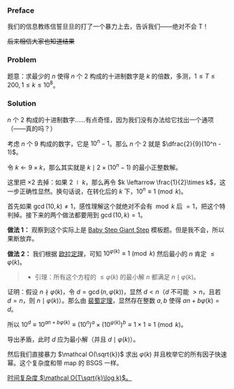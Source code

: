 ### Preface

我们的信息教练信誓旦旦的打了一个暴力上去，告诉我们——绝对不会 T！

~~后来相信大家也知道结果~~

### Problem

题意：求最少的 $n$ 使得 $n$ 个 $2$ 构成的十进制数字是 $k$ 的倍数，多测，$1 \leq T \leq 200, 1 \leq k \leq 10^8$。

### Solution

$n$ 个 $2$ 构成的十进制数字......有点奇怪，因为我们没有办法给它找出一个通项（——真的吗？）

考虑 $n$ 个 $9$ 构成的数字，它是 $10^n - 1$。那么 $n$ 个 $2$ 就是 $\dfrac{2}{9}(10^n - 1)$。

令 $k \leftarrow 9\times k$，那么其实就是 $k \mid 2\times(10^n - 1)$ 的最小正整数解。

这里把 $\times 2$ 去掉：如果 $2 \mid k$，那么再令 $k \leftarrow \frac{1}{2}\times k$，这一步正确性显然。换句话说，在转化后的 $k$ 下，$10^n \equiv 1 \pmod k$。

首先如果 $\gcd(10, k) \neq 1$，感性理解这个就绝对不会有 $\bmod k$ 后 $= 1$，把这个特判掉。接下来的两个做法都要用到 $\gcd(10, k) = 1$。

**做法 $1$：** 观察到这个实际上是 [Baby Step Giant Step](https://www.luogu.com.cn/problem/P3846) 模板题。但是我不会，所以果断放弃。

**做法 $2$：** 我们根据 [欧拉定理](https://zhuanlan.zhihu.com/p/131536831)，可知 $10^{\varphi(k)} \equiv 1 \pmod k$ 然后最小的 $n$ 肯定 $\leq \varphi(k)$。

> + 引理：所有这个方程的 $\leq \varphi(k)$ 的最小解 $n$ 都满足 $n \mid \varphi(k)$。

证明：假设 $n \nmid \varphi(k)$，令 $d = \gcd(n, \varphi(k))$，显然 $d \lt n$（$d$ 不可能 $\gt n$，且若 $d = n$，则 $n \mid \varphi(k)$）。那么由 [裴蜀定理](https://www.luogu.com.cn/problem/P4549)，显然存在整数 $a, b$ 使得 $an + b\varphi(k) = d$。

所以 $10^d \equiv 10^{an+b\varphi(k)} \equiv (10^n)^a\times (10^{\varphi(k)})^b \equiv 1\times 1 \equiv 1 \pmod k$。

导出矛盾，此时 $d$ 应为最小解（并且 $d \mid \varphi(k)$）。

然后我们直接暴力 $\mathcal O(\sqrt{k})$ 求出 $\varphi(k)$ 并且枚举它的所有因子快速幂。这个复杂度和带 map 的 BSGS 一样。

[时间复杂度 $\mathcal O(T\sqrt{k}\log k)$。](https://www.luogu.com.cn/record/90800149)